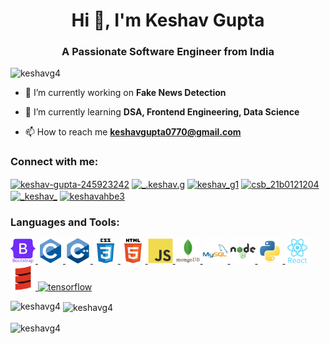 <h1 align="center">Hi 👋, I'm Keshav Gupta</h1>
<h3 align="center">A Passionate Software Engineer from India</h3>

<p align="left"> <img src="https://komarev.com/ghpvc/?username=keshavg4&label=Profile%20views&color=0e75b6&style=flat" alt="keshavg4" /> </p>

- 🔭 I’m currently working on **Fake News Detection**

- 🌱 I’m currently learning **DSA, Frontend Engineering, Data Science**

- 📫 How to reach me **keshavgupta0770@gmail.com**

<h3 align="left">Connect with me:</h3>
<p align="left">
<a href="https://linkedin.com/in/keshav-gupta-245923242" target="blank"><img align="center" src="https://raw.githubusercontent.com/rahuldkjain/github-profile-readme-generator/master/src/images/icons/Social/linked-in-alt.svg" alt="keshav-gupta-245923242" height="30" width="40" /></a>
<a href="https://instagram.com/_.keshav.g" target="blank"><img align="center" src="https://raw.githubusercontent.com/rahuldkjain/github-profile-readme-generator/master/src/images/icons/Social/instagram.svg" alt="_.keshav.g" height="30" width="40" /></a>
<a href="https://www.codechef.com/users/keshav_g1" target="blank"><img align="center" src="https://cdn.jsdelivr.net/npm/simple-icons@3.1.0/icons/codechef.svg" alt="keshav_g1" height="30" width="40" /></a>
<a href="https://www.hackerrank.com/csb_21b0121204" target="blank"><img align="center" src="https://raw.githubusercontent.com/rahuldkjain/github-profile-readme-generator/master/src/images/icons/Social/hackerrank.svg" alt="csb_21b0121204" height="30" width="40" /></a>
<a href="https://www.leetcode.com/_keshav_" target="blank"><img align="center" src="https://raw.githubusercontent.com/rahuldkjain/github-profile-readme-generator/master/src/images/icons/Social/leet-code.svg" alt="_keshav_" height="30" width="40" /></a>
<a href="https://auth.geeksforgeeks.org/user/keshavahbe3" target="blank"><img align="center" src="https://raw.githubusercontent.com/rahuldkjain/github-profile-readme-generator/master/src/images/icons/Social/geeks-for-geeks.svg" alt="keshavahbe3" height="30" width="40" /></a>
</p>

<h3 align="left">Languages and Tools:</h3>
<p align="left"> <a href="https://getbootstrap.com" target="_blank" rel="noreferrer"> <img src="https://raw.githubusercontent.com/devicons/devicon/master/icons/bootstrap/bootstrap-plain-wordmark.svg" alt="bootstrap" width="40" height="40"/> </a> <a href="https://www.cprogramming.com/" target="_blank" rel="noreferrer"> <img src="https://raw.githubusercontent.com/devicons/devicon/master/icons/c/c-original.svg" alt="c" width="40" height="40"/> </a> <a href="https://www.w3schools.com/cpp/" target="_blank" rel="noreferrer"> <img src="https://raw.githubusercontent.com/devicons/devicon/master/icons/cplusplus/cplusplus-original.svg" alt="cplusplus" width="40" height="40"/> </a> <a href="https://www.w3schools.com/css/" target="_blank" rel="noreferrer"> <img src="https://raw.githubusercontent.com/devicons/devicon/master/icons/css3/css3-original-wordmark.svg" alt="css3" width="40" height="40"/> </a> <a href="https://www.w3.org/html/" target="_blank" rel="noreferrer"> <img src="https://raw.githubusercontent.com/devicons/devicon/master/icons/html5/html5-original-wordmark.svg" alt="html5" width="40" height="40"/> </a> <a href="https://developer.mozilla.org/en-US/docs/Web/JavaScript" target="_blank" rel="noreferrer"> <img src="https://raw.githubusercontent.com/devicons/devicon/master/icons/javascript/javascript-original.svg" alt="javascript" width="40" height="40"/> </a> <a href="https://www.mongodb.com/" target="_blank" rel="noreferrer"> <img src="https://raw.githubusercontent.com/devicons/devicon/master/icons/mongodb/mongodb-original-wordmark.svg" alt="mongodb" width="40" height="40"/> </a> <a href="https://www.mysql.com/" target="_blank" rel="noreferrer"> <img src="https://raw.githubusercontent.com/devicons/devicon/master/icons/mysql/mysql-original-wordmark.svg" alt="mysql" width="40" height="40"/> </a> <a href="https://nodejs.org" target="_blank" rel="noreferrer"> <img src="https://raw.githubusercontent.com/devicons/devicon/master/icons/nodejs/nodejs-original-wordmark.svg" alt="nodejs" width="40" height="40"/> </a> <a href="https://www.python.org" target="_blank" rel="noreferrer"> <img src="https://raw.githubusercontent.com/devicons/devicon/master/icons/python/python-original.svg" alt="python" width="40" height="40"/> </a> <a href="https://reactjs.org/" target="_blank" rel="noreferrer"> <img src="https://raw.githubusercontent.com/devicons/devicon/master/icons/react/react-original-wordmark.svg" alt="react" width="40" height="40"/> </a> <a href="https://www.scala-lang.org" target="_blank" rel="noreferrer"> <img src="https://raw.githubusercontent.com/devicons/devicon/master/icons/scala/scala-original.svg" alt="scala" width="40" height="40"/> </a> <a href="https://www.tensorflow.org" target="_blank" rel="noreferrer"> <img src="https://www.vectorlogo.zone/logos/tensorflow/tensorflow-icon.svg" alt="tensorflow" width="40" height="40"/> </a> </p>

<p><img align="left" src="https://github-readme-stats.vercel.app/api/top-langs?username=keshavg4&show_icons=true&locale=en&layout=compact" alt="keshavg4" /></p>

<p>&nbsp;<img align="center" src="https://github-readme-stats.vercel.app/api?username=keshavg4&show_icons=true&locale=en" alt="keshavg4" /></p>

<p><img align="center" src="https://github-readme-streak-stats.herokuapp.com/?user=keshavg4&" alt="keshavg4" /></p>
